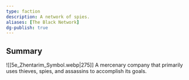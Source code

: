 ```yaml
---
type: faction
description: A network of spies.
aliases: [The Black Network]
dg-publish: true
---
```

## Summary
![[5e_Zhentarim_Symbol.webp|275]]
A mercenary company that primarily uses thieves, spies, and assassins to accomplish its goals.